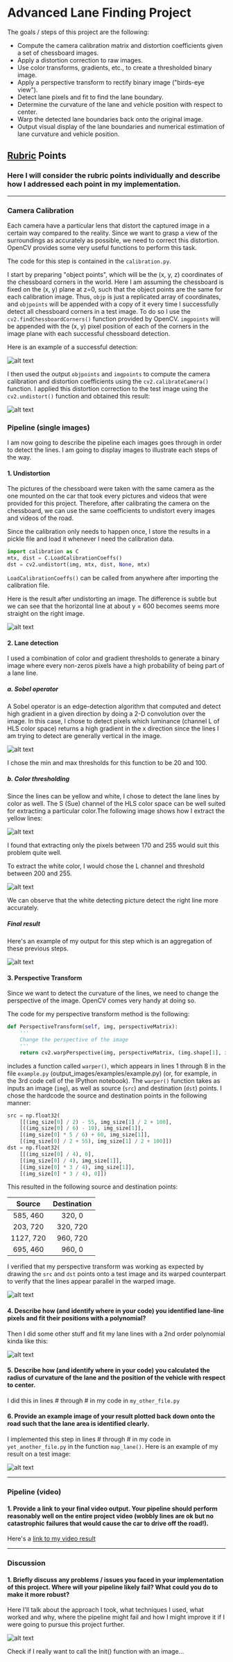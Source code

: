 

# **Advanced Lane Finding Project**

The goals / steps of this project are the following:

* Compute the camera calibration matrix and distortion coefficients given a set of chessboard images.
* Apply a distortion correction to raw images.
* Use color transforms, gradients, etc., to create a thresholded binary image.
* Apply a perspective transform to rectify binary image ("birds-eye view").
* Detect lane pixels and fit to find the lane boundary.
* Determine the curvature of the lane and vehicle position with respect to center.
* Warp the detected lane boundaries back onto the original image.
* Output visual display of the lane boundaries and numerical estimation of lane curvature and vehicle position.

[//]: # (Image References)

[image1]: ./output_images/undistortion-comparison.jpg "Undistorted"
[corners]: ./output_images/1-undistorted.jpg "corners"
[undist]: ./output_images/straight_lines1-undistorted.jpg "undist"
[sobel]: ./output_images/test6-sobel.png "sobel"
[color]: ./output_images/test6-colorS.png "colorS"
[white]: ./output_images/test6-whiteL.png "whiteL"
[image2]: ./test_images/test1.jpg "Road Transformed"
[pipeline]: ./output_images/test6-side.png "pipeline"
[image4]: ./examples/warped_straight_lines.jpg "Warp Example"
[image5]: ./examples/color_fit_lines.jpg "Fit Visual"
[image6]: ./examples/example_output.jpg "Output"
[video1]: ./project_video.mp4 "Video"
[plantuml]: ./processing.png "plantuml"

## [Rubric](https://review.udacity.com/#!/rubrics/571/view) Points

### Here I will consider the rubric points individually and describe how I addressed each point in my implementation.  

---

### Camera Calibration

Each camera have a particular lens that distort the captured image in a certain way compared to the reality. Since we want to grasp a view of the surroundings as accurately as possible, we need to correct this distortion. OpenCV provides some very useful functions to perform this task.

The code for this step is contained in the `calibration.py`.  

I start by preparing "object points", which will be the (x, y, z) coordinates of the chessboard corners in the world. Here I am assuming the chessboard is fixed on the (x, y) plane at z=0, such that the object points are the same for each calibration image.  Thus, `objp` is just a replicated array of coordinates, and `objpoints` will be appended with a copy of it every time I successfully detect all chessboard corners in a test image. To do so I use the `cv2.findChessboardCorners()` function provided by OpenCV.  `imgpoints` will be appended with the (x, y) pixel position of each of the corners in the image plane with each successful chessboard detection.  

Here is an example of a successful detection:

![alt text][corners]


I then used the output `objpoints` and `imgpoints` to compute the camera calibration and distortion coefficients using the `cv2.calibrateCamera()` function.  I applied this distortion correction to the test image using the `cv2.undistort()` function and obtained this result:

![alt text][image1]

### Pipeline (single images)

I am now going to describe the pipeline each images goes through in order to detect the lines. I am going to display images to illustrate each steps of the way.

#### 1. Undistortion
The pictures of the chessboard were taken with the same camera as the one mounted on the car that took every pictures and videos that were provided for this project. Therefore, after calibrating the camera on the chessboard, we can use the same coefficients to undistort every images and videos of the road.

Since the calibration only needs to happen once, I store the results in a pickle file and load it whenever I need the calibration data.

```python
import calibration as C
mtx, dist = C.LoadCalibrationCoeffs()
dst = cv2.undistort(img, mtx, dist, None, mtx)
```

`LoadCalibrationCoeffs()` can be called from anywhere after importing the calibration file.

Here is the result after undistorting an image. The difference is subtle but we can see that the horizontal line at about y = 600 becomes seems more straight on the right image.

![alt text][undist]


#### 2. Lane detection

I used a combination of color and gradient thresholds to generate a binary image where every non-zeros pixels have a high probability of being part of a lane line.

##### a. Sobel operator

A Sobel operator is an edge-detection algorithm that computed and detect high gradient in a given direction by doing a 2-D convolution over the image. In this case, I chose to detect pixels which luminance (channel L of HLS color space) returns a high gradient in the x direction since the lines I am trying to detect are generally vertical in the image.

![alt text][sobel]

I chose the min and max thresholds for this function to be 20 and 100.

##### b. Color thresholding

Since the lines can be yellow and white, I chose to detect the lane lines by color as well. The S (Sue) channel of the HLS color space can be well suited for extracting a particular color.The following image shows how I extract the yellow lines:

![alt text][color]

I found that extracting only the pixels between 170 and 255 would suit this problem quite well.

To extract the white color, I would chose the L channel and threshold between 200 and 255.

![alt text][white]

We can observe that the white detecting picture detect the right line more accurately.

##### Final result

Here's an example of my output for this step which is an aggregation of these previous steps.  

![alt text][pipeline]

#### 3. Perspective Transform

Since we want to detect the curvature of the lines, we need to change the perspective of the image. OpenCV comes very handy at doing so.



The code for my perspective transform method is the following:

```python
def PerspectiveTransform(self, img, perspectiveMatrix):
    '''
    Change the perspective of the image
    '''
    return cv2.warpPerspective(img, perspectiveMatrix, (img.shape[1], img.shape[0]), flags=cv2.INTER_LINEAR)

```

includes a function called `warper()`, which appears in lines 1 through 8 in the file `example.py` (output_images/examples/example.py) (or, for example, in the 3rd code cell of the IPython notebook).  The `warper()` function takes as inputs an image (`img`), as well as source (`src`) and destination (`dst`) points.  I chose the hardcode the source and destination points in the following manner:

```python
src = np.float32(
    [[(img_size[0] / 2) - 55, img_size[1] / 2 + 100],
    [((img_size[0] / 6) - 10), img_size[1]],
    [(img_size[0] * 5 / 6) + 60, img_size[1]],
    [(img_size[0] / 2 + 55), img_size[1] / 2 + 100]])
dst = np.float32(
    [[(img_size[0] / 4), 0],
    [(img_size[0] / 4), img_size[1]],
    [(img_size[0] * 3 / 4), img_size[1]],
    [(img_size[0] * 3 / 4), 0]])
```

This resulted in the following source and destination points:

| Source        | Destination   |
|:-------------:|:-------------:|
| 585, 460      | 320, 0        |
| 203, 720      | 320, 720      |
| 1127, 720     | 960, 720      |
| 695, 460      | 960, 0        |

I verified that my perspective transform was working as expected by drawing the `src` and `dst` points onto a test image and its warped counterpart to verify that the lines appear parallel in the warped image.

![alt text][image4]

#### 4. Describe how (and identify where in your code) you identified lane-line pixels and fit their positions with a polynomial?

Then I did some other stuff and fit my lane lines with a 2nd order polynomial kinda like this:

![alt text][image5]

#### 5. Describe how (and identify where in your code) you calculated the radius of curvature of the lane and the position of the vehicle with respect to center.

I did this in lines # through # in my code in `my_other_file.py`

#### 6. Provide an example image of your result plotted back down onto the road such that the lane area is identified clearly.

I implemented this step in lines # through # in my code in `yet_another_file.py` in the function `map_lane()`.  Here is an example of my result on a test image:

![alt text][image6]

---

### Pipeline (video)

#### 1. Provide a link to your final video output.  Your pipeline should perform reasonably well on the entire project video (wobbly lines are ok but no catastrophic failures that would cause the car to drive off the road!).

Here's a [link to my video result](./project_video.mp4)

---

### Discussion

#### 1. Briefly discuss any problems / issues you faced in your implementation of this project.  Where will your pipeline likely fail?  What could you do to make it more robust?

Here I'll talk about the approach I took, what techniques I used, what worked and why, where the pipeline might fail and how I might improve it if I were going to pursue this project further.

[//]: # (Comment: Way to include images
     m1 : <img:output_images/undistortion-comparison.jpg>)


![alt text][plantuml]

Check if I really want to call the Init() function with an image...

